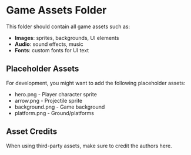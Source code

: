 # Game Assets Folder

This folder should contain all game assets such as:

- **Images**: sprites, backgrounds, UI elements
- **Audio**: sound effects, music
- **Fonts**: custom fonts for UI text

## Placeholder Assets

For development, you might want to add the following placeholder assets:

- hero.png - Player character sprite
- arrow.png - Projectile sprite
- background.png - Game background
- platform.png - Ground/platforms

## Asset Credits

When using third-party assets, make sure to credit the authors here. 
